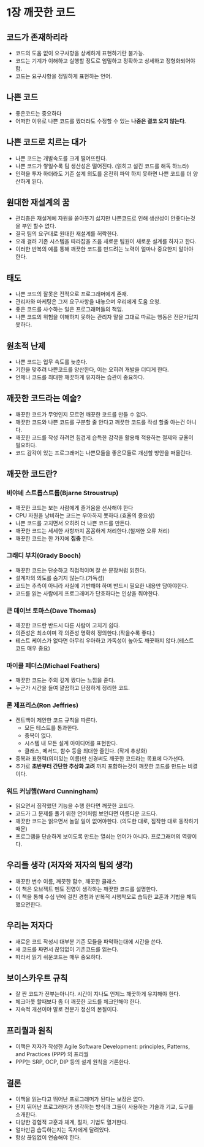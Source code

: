 # 1장 깨끗한 코드

## 코드가 존재하리라
- 코드의 도움 없이 요구사항을 상세하게 표현하기란 불가능.
- 코드는 기계가 이해하고 실행할 정도로 엄밀하고 정확하고 상세하고 정형화되어야 함.
- 코드는 요구사항을 정밀하게 표현하는 언어.

## 나쁜 코드
- 좋은코드는 중요하다
- 어떠한 이유로 나쁜 코드를 짰더라도 수정할 수 있는 **나중은 결코 오지 않는다**.

## 나쁜 코드로 치르는 대가
- 나쁜 코드는 개발속도를 크게 떨어뜨린다.
- 나쁜 코드가 쌓일수록 팀 생산성은 떨어진다. (얽히고 설킨 코드를 해독 하느라)
- 인력을 투자 하더라도 기존 설계 의도를 온전히 파악 하지 못하면 나쁜 코드를 더 양산하게 된다.

## 원대한 재설계의 꿈
- 관리층은 재설계에 자원을 쏟아붓기 싫지만 나쁜코드로 인해 생산성이 안좋다는것을 부인 할수 없다.
- 결국 팀의 요구대로 원대한 재설계를 허락한다.
- 오래 걸려 기존 시스템을 따라잡을 즈음 새로운 팀원이 새로운 설계를 하자고 한다.
- 이러한 반복의 예를 통해 깨끗한 코드를 만드려는 노력이 얼마나 중요한지 알아야 한다.

## 태도
- 나쁜 코드의 잘못은 전적으로 프로그래머에게 존재.
- 관리자와 마케팅은 그저 요구사항을 내놓으며 우리에게 도움 요청.
- 좋은 코드를 사수하는 일은 프로그래머들의 책임.
- 나쁜 코드의 위험을 이해하지 못하는 관리자 말을 그대로 따르는 행동은 전문가답지 못하다.

## 원초적 난제
- 나쁜 코드는 업무 속도를 늦춘다.
- 기한을 맞추려 나쁜코드를 양산한다, 이는 오히려 개발을 더디게 한다.
- 언제나 코드를 최대한 깨끗하게 유지하는 습관이 중요하다.

## 깨끗한 코드라는 예술?
- 깨끗한 코드가 무엇인지 모르면 깨끗한 코드를 만들 수 없다.
- 깨끗한 코드와 나쁜 코드를 구분할 줄 안다고 깨끗한 코드를 작성 할줄 아는건 아니다.
- 깨끗한 코드를 작성 하려면 힘겹게 습득한 감각을 활용해 적용하는 절제와 규율이 필요하다.
- 코드 감각이 있는 프로그래머는 나쁜모듈을 좋은모듈로 개선할 방안을 떠올린다.

## 깨끗한 코드란?

### 비야네 스트롭스트룹(Bjarne Stroustrup)
- 깨끗한 코드는 보는 사람에게 즐거움을 선사해야 한다
- CPU 자원을 낭비하는 코드는 우아하지 못하다.(효율의 중요성)
- 나쁜 코드를 고치면서 오히려 더 나쁜 코드를 만든다.
- 깨끗한 코드는 세세한 사항까지 꼼꼼하게 처리한다.(철저한 오류 처리)
- 깨끗한 코드는 한 가지에 **집중** 한다.

### 그래디 부치(Grady Booch)
- 깨끗한 코드는 단순하고 직접적이며 잘 쓴 문장처럼 읽힌다.
- 설계자의 의도를 숨기지 않는다.(가독성)
- 코드는 추측이 아니라 사실에 기반해야 하며 반드시 필요한 내용만 담아야한다.
- 코드를 읽는 사람에게 프로그래머가 단호하다는 인상을 줘야한다.

### 큰 데이브 토마스(Dave Thomas)
- 깨끗한 코드란 반드시 다른 사람이 고치기 쉽다.
- 의존성은 최소이며 각 의존성 명확히 정의한다.(작을수록 좋다.)
- 테스트 케이스가 없다면 아무리 우아하고 가독성이 높아도 깨끗하지 않다.(테스트 코드 매우 중요)

### 마이클 페더스(Michael Feathers)
- 깨끗한 코드는 주의 깊게 짰다는 느낌을 준다.
- 누군가 시간을 들여 깔끔하고 단정하게 정리한 코드.

### 론 제프리스(Ron Jeffries)
- 켄트백이 제안한 코드 규칙을 따른다.
  - 모든 테스트를 통과한다.
  - 중복이 없다.
  - 시스템 내 모든 설계 아이디어를 표현한다.
  - 클래스, 메서드, 함수 등을 최대한 줄인다. (작게 추상화)
- 중복과 표현력(의미있는 이름)만 신경써도 깨끗한 코드라는 목표에 다가선다.
- 추가로 **초반부터 간단한 추상화 고려** 까지 포함하는것이 깨끗한 코드를 만드는 비결이다. 

### 워드 커닝햄(Ward Cunningham)
- 읽으면서 짐작했던 기능을 수행 한다면 깨끗한 코드다.
- 코드가 그 문제를 풀기 위한 언어처럼 보인다면 아름다운 코드다.
- 깨끗한 코드는 읽으면서 놀랄 일이 없어야한다. (의도한 대로, 짐작한 대로 동작하기 때문)
- 프로그램을 단순하게 보이도록 만드는 열쇠는 언어가 아니다. 프로그래머의 역량이다.

## 우리들 생각 (저자와 저자의 팀의 생각)
- 깨끗한 변수 이름, 깨끗한 함수, 깨끗한 클래스
- 이 책은 오브젝트 멘토 진영이 생각하는 깨끗한 코드를 설명한다.
- 이 책을 통해 수십 년에 걸친 경험과 반복적 시행착오로 습득한 교훈과 기법을 체득했으면한다.

## 우리는 저자다
- 새로운 코드 작성시 대부분 기존 모듈을 파악하는대에 시간을 쓴다.
- 새 코드를 짜면서 끊임없이 기존코드를 읽는다.
- 따라서 읽기 쉬운코드는 매우 중요하다.

## 보이스카우트 규칙
- 잘 짠 코드가 전부는아니다. 시간이 지나도 언제느 깨끗하게 유지해야 한다.
- 체크아웃 할때보다 좀 더 깨끗한 코드를 체크인해야 한다.
- 지속적 개선이야 말로 전문가 정신의 본질이다.

## 프리퀄과 원칙
- 이책은 저자가 작성한 Agile Software Development: principles, Patterns, and Practices (PPP) 의 프리퀄
- PPP는 SRP, OCP, DIP 등의 설계 원칙을 거론한다.

## 결론
- 이책을 읽는다고 뛰어난 프로그래머가 된다는 보장은 없다.
- 단지 뛰어난 프로그래머가 생각하는 방식과 그들이 사용하는 기술과 기교, 도구를 소개한다.
- 다양한 경험적 교훈과 체계, 절차, 기법도 열거한다. 
- 얼마만큼 습득하는지는 독자에게 달려있다.
- 항상 끊임없이 연습해야 한다.